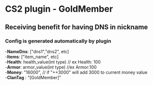 # CS2 plugin - GoldMember
## Receiving benefit for having DNS in nickname

### Config is generated automatically by plugin
-**NameDns**: ["dns1","dns2", etc]\
-**Items**: ["item_name", etc]\
-**Health**: health_value(int type) // ex Health: 100\
-**Armor**: armor_value(int type) //ex Armor:100\
-**Money**: "16000", // if "++3000" will add 3000 to current money value\
-**ClanTag** : "[GoldMember]"
